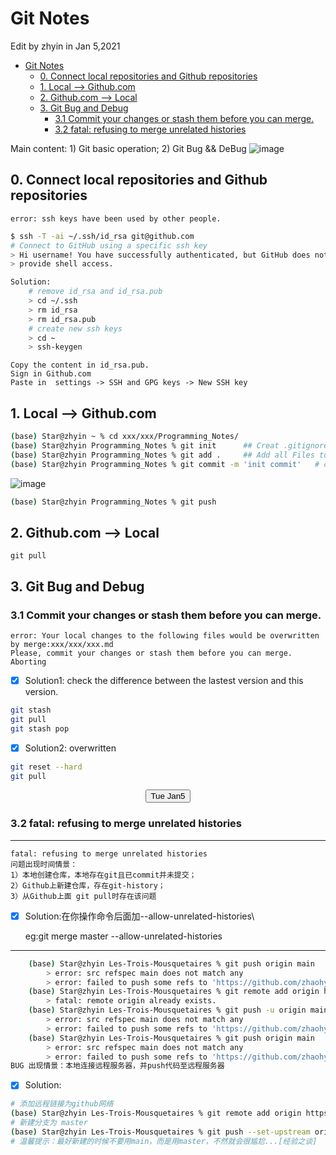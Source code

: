 # Git Notes

Edit by zhyin in Jan 5,2021

<!-- TOC -->

- [Git Notes](#git-notes)
  - [0. Connect local repositories and Github repositories](#0-connect-local-repositories-and-github-repositories)
  - [1. Local --> Github.com](#1-local----githubcom)
  - [2. Github.com --> Local](#2-githubcom----local)
  - [3. Git Bug and Debug](#3-git-bug-and-debug)
    - [3.1 Commit your changes or stash them before you can merge.](#31-commit-your-changes-or-stash-them-before-you-can-merge)
    - [3.2 fatal: refusing to merge unrelated histories](#32-fatal-refusing-to-merge-unrelated-histories)

<!-- /TOC -->

Main content: 1) Git basic operation; 2) Git Bug && DeBug
![image](https://upload-images.jianshu.io/upload_images/4991519-8aa5cd170adb37f2.png?imageMogr2/auto-orient/strip|imageView2/2/w/900/format/webp)



## 0. Connect local repositories and Github repositories
    error: ssh keys have been used by other people.

```zsh
$ ssh -T -ai ~/.ssh/id_rsa git@github.com
# Connect to GitHub using a specific ssh key
> Hi username! You have successfully authenticated, but GitHub does not
> provide shell access.
```
```zsh
Solution:
    # remove id_rsa and id_rsa.pub
    > cd ~/.ssh
    > rm id_rsa
    > rm id_rsa.pub
    # create new ssh keys
    > cd ~
    > ssh-keygen
```

    Copy the content in id_rsa.pub.
    Sign in Github.com 
    Paste in  settings -> SSH and GPG keys -> New SSH key



## 1. Local --> Github.com
``` zsh
(base) Star@zhyin ~ % cd xxx/xxx/Programming_Notes/
(base) Star@zhyin Programming_Notes % git init      ## Creat .gitignore 
(base) Star@zhyin Programming_Notes % git add .     ## Add all Files to staging area
(base) Star@zhyin Programming_Notes % git commit -m 'init commit'   # commit to git directory
```
![image](https://upload-images.jianshu.io/upload_images/3807682-c011a8ccb5122d4f.png?imageMogr2/auto-orient/strip|imageView2/2/w/574/format/webp)
```zsh
(base) Star@zhyin Programming_Notes % git push
```



## 2. Github.com --> Local
    git pull
## 3. Git Bug and Debug
### 3.1 Commit your changes or stash them before you can merge.
    error: Your local changes to the following files would be overwritten by merge:xxx/xxx/xxx.md
    Please, commit your changes or stash them before you can merge.
    Aborting
 - [x] Solution1: check the difference between the lastest version and this version.
```zsh
git stash
git pull
git stash pop
```
 - [x] Solution2: overwritten
```zsh
git reset --hard
git pull
```


<center><button>Tue Jan5</button></center> 


### 3.2 fatal: refusing to merge unrelated histories

---
    fatal: refusing to merge unrelated histories
    问题出现时间情景：
    1）本地创建仓库，本地存在git且已commit并未提交；
    2）Github上新建仓库，存在git-history；
    3）从Github上面 git pull时存在该问题

- [x] Solution:在你操作命令后面加--allow-unrelated-histories\
  
    eg:git merge master --allow-unrelated-histories
---

``` zsh
    (base) Star@zhyin Les-Trois-Mousquetaires % git push origin main
        > error: src refspec main does not match any
        > error: failed to push some refs to 'https://github.com/zhaohyin/Les-Trois-Mousquetaires.git'
    (base) Star@zhyin Les-Trois-Mousquetaires % git remote add origin https://github.com/zhaohyin/Les-Trois-Mousquetaires.git
        > fatal: remote origin already exists.
    (base) Star@zhyin Les-Trois-Mousquetaires % git push -u origin main  
        > error: src refspec main does not match any
        > error: failed to push some refs to 'https://github.com/zhaohyin/Les-Trois-Mousquetaires.git'
    (base) Star@zhyin Les-Trois-Mousquetaires % git push origin main
        > error: src refspec main does not match any
        > error: failed to push some refs to 'https://github.com/zhaohyin/Les-Trois-Mousquetaires.git'
BUG 出现情景：本地连接远程服务器，并push代码至远程服务器
```

- [x] Solution:
```zsh
# 添加远程链接为github网络
(base) Star@zhyin Les-Trois-Mousquetaires % git remote add origin https://github.com/zhaohyin/Les-Trois-Mousquetaires.git
# 新建分支为 master
(base) Star@zhyin Les-Trois-Mousquetaires % git push --set-upstream origin master 
# 温馨提示：最好新建的时候不要用main，而是用master，不然就会很尴尬...[经验之谈]
```
